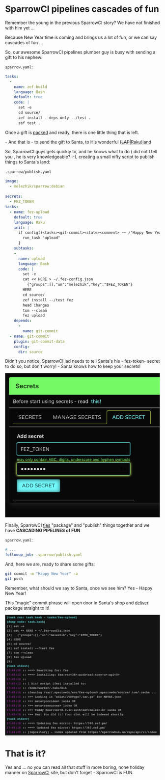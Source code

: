 # SparrowCI pipelines cascades of fun


Remember the young in the previous SparrowCI story? We have not finished with him yet ...

Because New Year time is coming and brings us a lot of fun, or we can say cascades of fun ...

So, our awesome SparrowCI pipelines plumber guy is busy with sending a gift to his nephew:

`sparrow.yaml`:

```yaml
tasks:
  -
    name: zef-build
    language: Bash
    default: true
    code: |
      set -e
      cd source/
      zef install --deps-only --/test .
      zef test .
```

Once a gift is [packed](https://ci.sparrowhub.io/report/1919) and ready, there is one little thing that is left.

\- And that is - to send the gift to Santa, to His wonderful [(~~LAP~~|Raku)land](https://raku.land)

So, SparrowCI guys gets quickly to, and he knows what to do ( did not I tell you ,
he is very knowledgeable? :-), creating a small nifty script to publish things to 
Santa's land:

`.sparrow/publish.yaml`

```yaml
image:
  - melezhik/sparrow:debian

secrets:
  - FEZ_TOKEN
tasks:
  - name: fez-upload
    default: true
    language: Raku
    init: |
      if config()<tasks><git-commit><state><comment> ~~ /'Happy New Year'/ {
        run_task "upload"
      }
    subtasks:
    -
      name: upload
      language: Bash
      code: |
        set -e
        cat << HERE > ~/.fez-config.json
          {"groups":[],"un":"melezhik","key":"$FEZ_TOKEN"}
        HERE
        cd source/
        zef install --/test fez
        head Changes
        tom --clean
        fez upload
    depends:
      -
        name: git-commit
  - name: git-commit
    plugin: git-commit-data
    config:
      dir: source
```

Didn't you notice, SparrowCI lad needs to tell Santa's his - fez-token- secret to do so, 
but don't worry! - Santa knows how to keep your secrets!

![secret](https://raw.githubusercontent.com/melezhik/advent/master/images/sparrowci/secret.png)

Finally, SparrowCI [ties](https://github.com/melezhik/rakudist-teddy-bear/blob/0023787d0c0b6c7c7ac9e62e7b56b3be2ace35f3/sparrow.yaml#L12) 
"package" and "publish" things together and we have **CASCADING PIPELINES of FUN**

`sparrow.yaml`:

```yaml
# ...
followup_job: .sparrow/publish.yaml
```

And, here we are, ready to share some gifts:


```bash
git commit -m "Happy New Year" -a
git push
```

Remember, what should we say to Santa, once we see him? Yes - Happy New Year!

This "magic" commit phrase will open door in Santa's shop 
and [deliver](https://ci.sparrowhub.io/report/1930) package straight to it!

![publish](https://raw.githubusercontent.com/melezhik/advent/master/images/sparrowci/fez-upload.jpeg)

# That is it?

Yes and ... no you can read all that stuff in more boring, none holiday manner on
[SparrowCI](https://ci.sparrowhub.io) site, but don't forget - SparrowCI is FUN.
